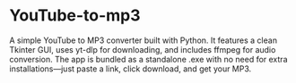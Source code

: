 # YouTube-to-mp3
A simple YouTube to MP3 converter built with Python. It features a clean Tkinter GUI, uses yt-dlp for downloading, and includes ffmpeg for audio conversion. The app is bundled as a standalone .exe with no need for extra installations—just paste a link, click download, and get your MP3.  
